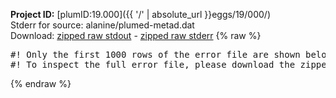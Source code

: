 **Project ID:** [plumID:19.000]({{ '/' | absolute_url }}eggs/19/000/)  
Stderr for source:  alanine/plumed-metad.dat   
Download: [zipped raw stdout](plumed-metad.dat.plumed.stdout.txt.zip) - [zipped raw stderr](plumed-metad.dat.plumed.stderr.txt.zip) 
{% raw %}
<pre>
#! Only the first 1000 rows of the error file are shown below
#! To inspect the full error file, please download the zipped raw stderr file above
</pre>
{% endraw %}
